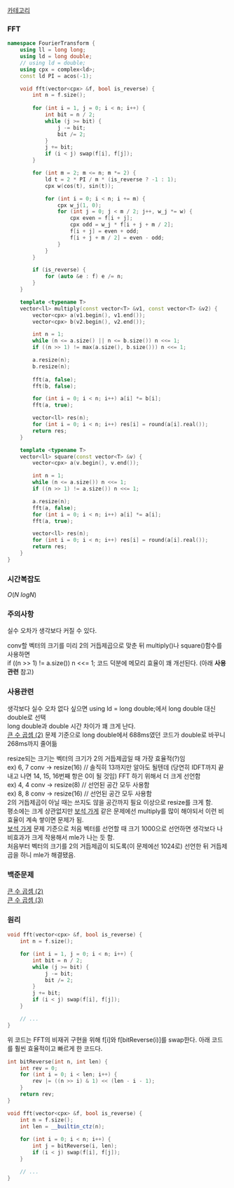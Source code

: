 [카테고리](/README.md)
### FFT
```cpp
namespace FourierTransform {
    using ll = long long;
    using ld = long double;
    // using ld = double;
    using cpx = complex<ld>;
    const ld PI = acos(-1); 

    void fft(vector<cpx> &f, bool is_reverse) {
        int n = f.size();
        
        for (int i = 1, j = 0; i < n; i++) {
            int bit = n / 2;
            while (j >= bit) {
                j -= bit;
                bit /= 2;
            }
            j += bit;
            if (i < j) swap(f[i], f[j]);
        }

        for (int m = 2; m <= n; m *= 2) {
            ld t = 2 * PI / m * (is_reverse ? -1 : 1);
            cpx w(cos(t), sin(t));

            for (int i = 0; i < n; i += m) {
                cpx w_j(1, 0);
                for (int j = 0; j < m / 2; j++, w_j *= w) {
                    cpx even = f[i + j];
                    cpx odd = w_j * f[i + j + m / 2];
                    f[i + j] = even + odd;
                    f[i + j + m / 2] = even - odd;
                }
            }
        }

        if (is_reverse) {
            for (auto &e : f) e /= n;
        }
    }

    template <typename T>
    vector<ll> multiply(const vector<T> &v1, const vector<T> &v2) {
        vector<cpx> a(v1.begin(), v1.end());
        vector<cpx> b(v2.begin(), v2.end());

        int n = 1;
        while (n <= a.size() || n <= b.size()) n <<= 1;
        if ((n >> 1) != max(a.size(), b.size())) n <<= 1;

        a.resize(n);
        b.resize(n);
        
        fft(a, false);
        fft(b, false);

        for (int i = 0; i < n; i++) a[i] *= b[i];
        fft(a, true);

        vector<ll> res(n);
        for (int i = 0; i < n; i++) res[i] = round(a[i].real());
        return res;
    }

    template <typename T>
    vector<ll> square(const vector<T> &v) {
        vector<cpx> a(v.begin(), v.end());

        int n = 1;
        while (n <= a.size()) n <<= 1;
        if ((n >> 1) != a.size()) n <<= 1;

        a.resize(n);
        fft(a, false);
        for (int i = 0; i < n; i++) a[i] *= a[i];
        fft(a, true);

        vector<ll> res(n);
        for (int i = 0; i < n; i++) res[i] = round(a[i].real());
        return res;
    }
}
```
### 시간복잡도 
$O(N~logN)$   

### 주의사항
실수 오차가 생각보다 커질 수 있다.   

conv할 벡터의 크기를 미리 2의 거듭제곱으로 맞춘 뒤 multiply()나 square()함수를 사용하면   
if ((n >> 1) != a.size()) n <<= 1; 코드 덕분에 메모리 효율이 꽤 개선된다. (아래 __사용관련__ 참고)

### 사용관련
생각보다 실수 오차 없다 싶으면 using ld = long double;에서 long double 대신 double로 선택   
long double과 double 시간 차이가 꽤 크게 난다.   
[큰 수 곱셈 (2)](https://www.acmicpc.net/problem/15576) 문제 기준으로 long double에서 688ms였던 코드가 double로 바꾸니 268ms까지 줄어듦

resize되는 크기는 벡터의 크기가 2의 거듭제곱일 때 가장 효율적(?)임    
ex) 6, 7 conv -> resize(16) // 솔직히 13까지만 알아도 될텐데 (당연히 IDFT까지 끝내고 나면 14, 15, 16번째 항은 0이 될 것임) FFT 하기 위해서 더 크게 선언함   
ex) 4, 4 conv -> resize(8) // 선언된 공간 모두 사용함   
ex) 8, 8 conv -> resize(16) // 선언된 공간 모두 사용함      
2의 거듭제곱이 아닐 때는 쓰지도 않을 공간까지 필요 이상으로 resize를 크게 함.   
평소에는 크게 상관없지만 [보석 가게](https://www.acmicpc.net/problem/13575) 같은 문제에선 multiply를 많이 해야되서 이런 비효율이 계속 쌓이면 문제가 됨.   
[보석 가게](https://www.acmicpc.net/problem/13575) 문제 기준으로 처음 벡터를 선언할 때 크기 1000으로 선언하면 생각보다 나비효과가 크게 작용해서 mle가 나는 듯 함.   
처음부터 벡터의 크기를 2의 거듭제곱이 되도록(이 문제에선 1024로) 선언한 뒤 거듭제곱을 하니 mle가 해결됐음.   

### 백준문제
[큰 수 곱셈 (2)](https://www.acmicpc.net/problem/15576)   
[큰 수 곱셈 (3)](https://www.acmicpc.net/problem/22289)

### 원리
```cpp
void fft(vector<cpx> &f, bool is_reverse) {
    int n = f.size();

    for (int i = 1, j = 0; i < n; i++) {
        int bit = n / 2;
        while (j >= bit) {
            j -= bit;
            bit /= 2;
        }
        j += bit;
        if (i < j) swap(f[i], f[j]);
    }

    // ...
}
```
위 코드는 FFT의 비재귀 구현을 위해 f[i]와 f[bitReverse(i)]를 swap한다.
아래 코드를 훨씬 효율적이고 빠르게 한 코드다.
```cpp
int bitReverse(int n, int len) {
    int rev = 0;
    for (int i = 0; i < len; i++) {
        rev |= ((n >> i) & 1) << (len - i - 1);
    }
    return rev;
}

void fft(vector<cpx> &f, bool is_reverse) {
    int n = f.size();
    int len = __builtin_ctz(n);
    
    for (int i = 0; i < n; i++) {
        int j = bitReverse(i, len);
        if (i < j) swap(f[i], f[j]);
    }

    // ...
}
```